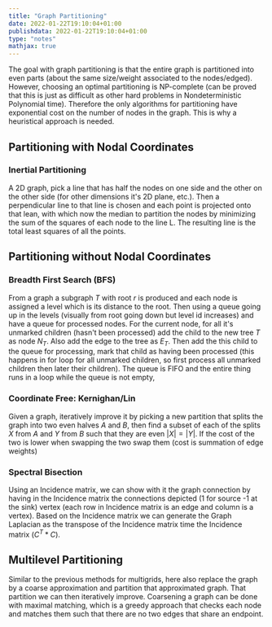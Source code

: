 ```yaml
---
title: "Graph Partitioning"
date: 2022-01-22T19:10:04+01:00
publishdata: 2022-01-22T19:10:04+01:00
type: "notes"
mathjax: true
---
```


The goal with graph partitioning is that the entire graph is partitioned into even parts (about the same size/weight associated to the nodes/edged). However, choosing an optimal partitioning is NP-complete (can be proved that this is just as difficult as other hard problems in Nondeterministic Polynomial time). Therefore the only algorithms for partitioning have exponential cost on the number of nodes in the graph. This is why a heuristical approach is needed.

## Partitioning with Nodal Coordinates

### Inertial Partitioning

A 2D graph, pick a line that has half the nodes on one side and the other on the other side (for other dimensions it's 2D plane, etc.). Then a perpendicular line to that line is chosen and each point is projected onto that lean, with which now the median to partition the nodes by minimizing the sum of the squares of each node to the line L. The resulting line is the total least squares of all the points.

## Partitioning without Nodal Coordinates

### Breadth First Search (BFS)

From a graph a subgraph $T$ with root $r$ is produced and each node is assigned a level which is its distance to the root. Then using a queue going up in the levels (visually from root going down but level id increases) and have a queue for processed nodes. For the current node, for all it's unmarked children (hasn't been processed) add the child to the new tree $T$ as node $N_T$. Also add the edge to the tree as $E_T$. Then add the this child to the queue for processing, mark that child as having been processed (this happens in for loop for all unmarked children, so first process all unmarked children then later their children). The queue is FIFO and the entire thing runs in a loop while the queue is not empty,


### Coordinate Free: Kernighan/Lin

Given a graph, iteratively improve it by picking a new partition that splits the graph into two even halves $A$ and $B$, then find a subset of each of the splits $X$ from $A$ and $Y$ from $B$ such that they are even $|X|=|Y|$. If the cost of the two is lower when swapping the two swap them (cost is summation of edge weights)

### Spectral Bisection

Using an Incidence matrix, we can show with it the graph connection by having in the Incidence matrix the connections depicted (1 for source -1 at the sink) vertex (each row in Incidence matrix is an edge and column is a vertex). Based on the Incidence matrix we can generate the Graph Laplacian as the transpose of the Incidence matrix time the Incidence matrix ($C^T * C$). 

## Multilevel Partitioning

Similar to the previous methods for multigrids, here also replace the graph by a coarse approximation and partition that approximated graph. That partition we can then iteratively improve. Coarsening a graph can be done with maximal matching, which is a greedy approach that checks each node and matches them such that there are no two edges that share an endpoint.
